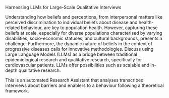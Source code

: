 Harnessing LLMs for Large-Scale Qualitative Interviews 

Understanding how beliefs and perceptions, from interpersonal matters like perceived discrimination to individual beliefs about disease and health-related behaviour, are key to population health. However, capturing these beliefs at scale, especially for diverse populations characterised by varying disabilities, socio-economic statuses, and cultural backgrounds, presents a challenge. Furthermore, the dynamic nature of beliefs in the context of progressive diseases calls for innovative methodologies. Discuss using Large Language Models (LLMs) as a bridge between traditional epidemiological research and qualitative research, specifically for cardiovascular patients. LLMs offer possibilities such as scalable and in-depth qualitative research.

This is an automated Research Assistant that analyses transcribed interviews about barriers and enablers to a behaviour following a theoretical framework. 
